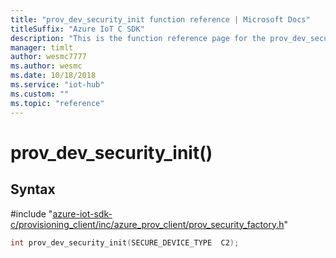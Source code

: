 ```yaml
---                             
title: "prov_dev_security_init function reference | Microsoft Docs" 
titleSuffix: "Azure IoT C SDK"            
description: "This is the function reference page for the prov_dev_security_init() function in the Azure IoT C SDK. This SDK is used with Azure IoT Hub and Azure IoT Hub Device Provisioning Service"            
manager: timlt                 
author: wesmc7777              
ms.author: wesmc               
ms.date: 10/18/2018                    
ms.service: "iot-hub"             
ms.custom: ""                
ms.topic: "reference"        
---                            
```


# prov_dev_security_init()

## Syntax

\#include "[azure-iot-sdk-c/provisioning_client/inc/azure_prov_client/prov_security_factory.h](../prov-security-factory-h.md)"  
```C
int prov_dev_security_init(SECURE_DEVICE_TYPE  C2);
```

